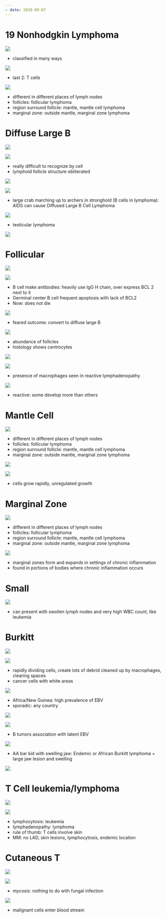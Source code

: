 ```yaml
---
- date: 2020-09-07
---
```


# 19 Nonhodgkin Lymphoma

<!-- nonhodgkin types.. -->

![](https://photos.thisispiggy.com/file/wikiFiles/vdlmE5f.jpg)

- classified in many ways

![](https://photos.thisispiggy.com/file/wikiFiles/uN05T4w.jpg)

- last 2: T cells

![](https://photos.thisispiggy.com/file/wikiFiles/p2ntWeW.jpg)

- different in different places of lymph nodes
- follicles: follicular lymphoma
- region surround follicle: mantle, mantle cell lymphoma
- marginal zone: outside mantle, marginal zone lymphoma

# Diffuse Large B

<!-- diffuse large B epidemiology, markers, histology, demographics, treatment.. -->

![](https://photos.thisispiggy.com/file/wikiFiles/OYe9pVW.jpg)

![](https://photos.thisispiggy.com/file/wikiFiles/429tWF1.jpg)

- really difficult to recognize by cell
- lymphoid follicle structure obliterated

![](https://photos.thisispiggy.com/file/wikiFiles/cExEHf6.jpg)

![](https://photos.thisispiggy.com/file/wikiFiles/ZwRPn9U.jpg)

- large crab marching up to archers in stronghold (B cells in lymphoma): AIDS can cause Diffused Large B Cell Lymphoma

![](https://photos.thisispiggy.com/file/wikiFiles/LRdH3NM.jpg)

- testicular lymphoma

![](https://photos.thisispiggy.com/file/wikiFiles/aGTFTG1.jpg)

# Follicular

<!-- follicular lymphoma markers, genes, demographics, prognosis, histology.. -->

![](https://photos.thisispiggy.com/file/wikiFiles/SgAfQVF.jpg)

![](https://photos.thisispiggy.com/file/wikiFiles/giahUsp.jpg)

- B cell make antibodies: heavily use IgG H chain, over express BCL 2 next to it
- Germinal center B cell frequent apoptosis with lack of BCL2
- Now: does not die

![](https://photos.thisispiggy.com/file/wikiFiles/EFig2Xs.jpg)

- feared outcome: convert to diffuse large B

![](https://photos.thisispiggy.com/file/wikiFiles/xgDe0QD.jpg)

- abundance of follicles
- histology shows centrocytes

![](https://photos.thisispiggy.com/file/wikiFiles/7gfrnDy.jpg)

<!-- follicular lymphoma vs reactive lymphadenopathy.. -->

![](https://photos.thisispiggy.com/file/wikiFiles/XFBRxUl.jpg)

- presence of macrophages seen in reactive lymphadenopathy

![](https://photos.thisispiggy.com/file/wikiFiles/K2TVgGB.jpg)

- reactive: some develop more than others

# Mantle Cell

<!-- mantle cell lymphoma marker, demographics, prognosis, gene.. -->

![](https://photos.thisispiggy.com/file/wikiFiles/p2ntWeW.jpg)

- different in different places of lymph nodes
- follicles: follicular lymphoma
- region surround follicle: mantle, mantle cell lymphoma
- marginal zone: outside mantle, marginal zone lymphoma

![](https://photos.thisispiggy.com/file/wikiFiles/OEGe0Sp.jpg)

![](https://photos.thisispiggy.com/file/wikiFiles/GsCmy1L.jpg)

- cells grow rapidly, unregulated growth

# Marginal Zone

<!-- marginal zone lymphoma type of cell, symptoms.. -->

![](https://photos.thisispiggy.com/file/wikiFiles/p2ntWeW.jpg)

- different in different places of lymph nodes
- follicles: follicular lymphoma
- region surround follicle: mantle, mantle cell lymphoma
- marginal zone: outside mantle, marginal zone lymphoma

![](https://photos.thisispiggy.com/file/wikiFiles/EDa8lu2.jpg)

- marginal zones form and expands in settings of chronic inflammation
- found in portions of bodies where chronic inflammation occurs

# Small

<!-- SLL vs mantle cell vs CLL.. -->

![](https://photos.thisispiggy.com/file/wikiFiles/JUhZQc5.jpg)

- can present with swollen lymph nodes and very high WBC count, like leukemia

# Burkitt

<!-- burkitt's lymphoma markers, prognosis, 2 forms and symptoms, histology, association, gene.. -->

![](https://photos.thisispiggy.com/file/wikiFiles/zuEVst5.jpg)

![](https://photos.thisispiggy.com/file/wikiFiles/M2Z09N0.jpg)

- rapidly dividing cells, create lots of debrid cleaned up by macrophages, clearing spaces
- cancer cells with white areas

![](https://photos.thisispiggy.com/file/wikiFiles/fQH8Lkr.jpg)

- Africa/New Guinea: high prevalence of EBV
- sporadic: any country

![](https://photos.thisispiggy.com/file/wikiFiles/kc2zghx.jpg)

![](https://photos.thisispiggy.com/file/wikiFiles/kBBf5Uo.jpg)

- B tumors association with latent EBV

![](https://photos.thisispiggy.com/file/wikiFiles/f98eyJq.jpg)

- AA bar kid with swelling jaw: Endemic or African Burkitt lymphoma = large jaw lesion and swelling

![](https://photos.thisispiggy.com/file/wikiFiles/urLI0m8.jpg)

# T Cell leukemia/lymphoma

<!-- T cell leukemia lymphoma demographics, symptoms, diagnosis, prognosis.. -->

![](https://photos.thisispiggy.com/file/wikiFiles/tDlmRH9.jpg)

![](https://photos.thisispiggy.com/file/wikiFiles/rgwIwQ9.jpg)

- lymphocytosis: leukemia
- lymphadenopathy: lymphoma
- rule of thumb: T cells involve skin
- MM: no LAD, skin lesions, lymphocytosis, endemic location

# Cutaneous T

<!-- Cutaneous T lymphoma symptoms, histology.. -->

![](https://photos.thisispiggy.com/file/wikiFiles/ywxLgRi.jpg)

![](https://photos.thisispiggy.com/file/wikiFiles/wGxPE2w.jpg)

- mycosis: nothing to do with fungal infection

![](https://photos.thisispiggy.com/file/wikiFiles/OAK5BEH.jpg)

- malignant cells enter blood stream
